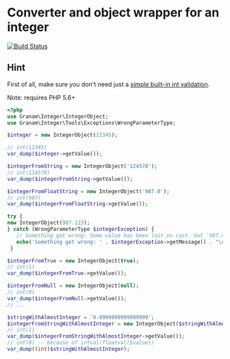 # Converter and object wrapper for an integer

[![Build Status](https://travis-ci.org/jaroslavtyc/granam-integer.svg?branch=master)](https://travis-ci.org/jaroslavtyc/granam-integer)

## Hint
First of all, make sure you don't need just a [simple  built-in int validation](http://php.net/manual/en/function.filter-var.php).

Note: requires PHP 5.6+
```php
<?php
use Granam\Integer\IntegerObject;
use Granam\Integer\Tools\Exceptions\WrongParameterType;

$integer = new IntegerObject(12345);

// int(12345)
var_dump($integer->getValue());

$integerFromString = new IntegerObject('124578');
// int(124578)
var_dump($integerFromString->getValue());

$integerFromFloatString = new IntegerObject('987.0');
// int(987)
var_dump($integerFromFloatString->getValue());

try {
new IntegerObject(987.123);
} catch (WrongParameterType $integerException) {
   // Something get wrong: Some value has been lost on cast. Got '987.456', cast into integer 987
   echo('Something get wrong: ' . $integerException->getMessage() . "\n");
 }

$integerFromTrue = new IntegerObject(true);
// int(1)
var_dump($integerFromTrue->getValue());

$integerFromNull = new IntegerObject(null);
// int(0)
var_dump($integerFromNull->getValue());
// ...

$stringWithAlmostInteger = '0.9999999999999999';
$integerFromStringWithAlmostInteger = new IntegerObject($stringWithAlmostInteger);
// int(1)
var_dump($integerFromStringWithAlmostInteger->getValue());
// int(0) -- because of intval(floatval($value))
var_dump((int)$stringWithAlmostInteger);

```
